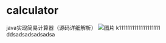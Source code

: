 # calculator
java实现简易计算器（源码详细解析）
![图片](https://user-images.githubusercontent.com/61453232/122005957-d5529d00-cde8-11eb-97a5-87aebe27b5c5.png)
k1111111111111111111
ddsadsadsadsadsa
